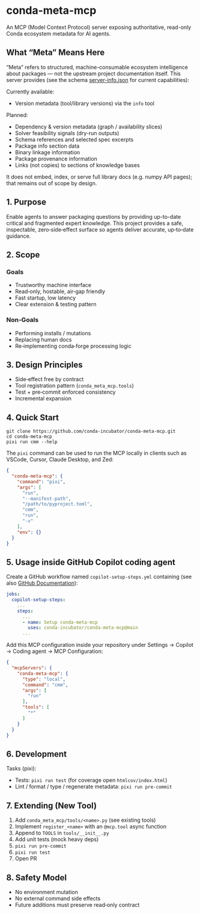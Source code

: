 # conda-meta-mcp

An MCP (Model Context Protocol) server exposing authoritative, read-only Conda ecosystem metadata for AI agents.

## What “Meta” Means Here

“Meta” refers to structured, machine-consumable ecosystem intelligence about packages — not the upstream project documentation itself. This server provides (see the schema [server-info.json](server-info.json) for current capabilities):

Currently available:

- Version metadata (tool/library versions) via the `info` tool

Planned:

- Dependency & version metadata (graph / availability slices)
- Solver feasibility signals (dry-run outputs)
- Schema references and selected spec excerpts
- Package info section data
- Binary linkage information
- Package provenance information
- Links (not copies) to sections of knowledge bases

It does not embed, index, or serve full library docs (e.g. numpy API pages); that remains out of scope by design.

## 1. Purpose

Enable agents to answer packaging questions by providing up-to-date critical and fragmented expert knowledge. This project provides a safe, inspectable, zero‑side‑effect surface so agents deliver accurate, up‑to‑date guidance.

## 2. Scope

### Goals

- Trustworthy machine interface
- Read‑only, hostable, air‑gap friendly
- Fast startup, low latency
- Clear extension & testing pattern

### Non‑Goals

- Performing installs / mutations
- Replacing human docs
- Re‑implementing conda‑forge processing logic

## 3. Design Principles

- Side‑effect free by contract
- Tool registration pattern (`conda_meta_mcp.tools`)
- Test + pre‑commit enforced consistency
- Incremental expansion

## 4. Quick Start

```shell
git clone https://github.com/conda-incubator/conda-meta-mcp.git
cd conda-meta-mcp
pixi run cmm --help
```

The `pixi` command can be used to run the MCP locally in clients such as VSCode, Cursor, Claude Desktop, and Zed:

```json
{
  "conda-meta-mcp": {
    "command": "pixi",
    "args": [
      "run",
      "--manifest-path",
      "/path/to/pyproject.toml",
      "cmm",
      "run",
      "-v"
    ],
    "env": {}
  }
}
```

## 5. Usage inside GitHub Copilot coding agent

Create a GitHub workflow named `copilot-setup-steps.yml` containing (see also [GitHub Documentation](https://docs.github.com/en/enterprise-cloud@latest/copilot/how-tos/use-copilot-agents/coding-agent/customize-the-agent-environment)):

```yaml
jobs:
  copilot-setup-steps:
    ...
    steps:
      ...
      - name: Setup conda-meta-mcp
        uses: conda-incubator/conda-meta-mcp@main
      ...
```

Add this MCP configuration inside your repository under Settings -> Copilot -> Coding agent -> MCP Configuration:

```json
{
  "mcpServers": {
    "conda-meta-mcp": {
      "type": "local",
      "command": "cmm",
      "args": [
        "run"
      ],
      "tools": [
        "*"
      ]
    }
  }
}
```

## 6. Development

Tasks (pixi):

- Tests: `pixi run test` (for coverage open `htmlcov/index.html`)
- Lint / format / type / regenerate metadata: `pixi run pre-commit`

## 7. Extending (New Tool)

1. Add `conda_meta_mcp/tools/<name>.py` (see existing tools)
1. Implement `register_<name>` with an `@mcp.tool` async function
1. Append to `TOOLS` in `tools/__init__.py`
1. Add unit tests (mock heavy deps)
1. `pixi run pre-commit`
1. `pixi run test`
1. Open PR

## 8. Safety Model

- No environment mutation
- No external command side effects
- Future additions must preserve read‑only contract
